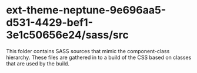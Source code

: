 # ext-theme-neptune-9e696aa5-d531-4429-bef1-3e1c50656e24/sass/src

This folder contains SASS sources that mimic the component-class hierarchy. These files
are gathered in to a build of the CSS based on classes that are used by the build.
